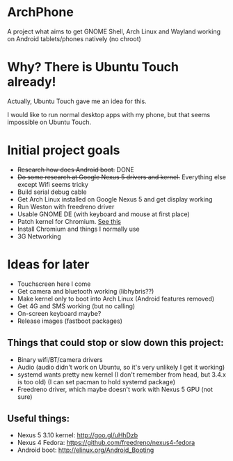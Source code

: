 # ArchPhone
A project what aims to get GNOME Shell, Arch Linux and Wayland working on Android tablets/phones natively (no chroot)

# Why? There is Ubuntu Touch already!
Actually, Ubuntu Touch gave me an idea for this.

I would like to run normal desktop apps with my phone, but that seems impossible on Ubuntu Touch.

# Initial project goals
- ~~Research how does Android boot.~~ DONE
- ~~Do some research at Google Nexus 5 drivers and kernel.~~ Everything else except Wifi seems tricky
- Build serial debug cable
- Get Arch Linux installed on Google Nexus 5 and get display working
- Run Weston with freedreno driver
- Usable GNOME DE (with keyboard and mouse at first place)
- Patch kernel for Chromium. [See this](http://www.phoronix.com/scan.php?page=news_item&px=Google-Chrome-TSYNC-Kernel)
- Install Chromium and things I normally use
- 3G Networking

# Ideas for later
- Touchscreen here I come
- Get camera and bluetooth working (libhybris??)
- Make kernel only to boot into Arch Linux (Android features removed)
- Get 4G and SMS working (but no calling)
- On-screen keyboard maybe?
- Release images (fastboot packages)

## Things that could stop or slow down this project:
- Binary wifi/BT/camera drivers
- Audio (audio didn't work on Ubuntu, so it's very unlikely I get it working)
- systemd wants pretty new kernel (I don't remember from head, but 3.4.x is too old) (I can set pacman to hold systemd package)
- Freedreno driver, which maybe doesn't work with Nexus 5 GPU (not sure)


## Useful things:
- Nexus 5 3.10 kernel: http://goo.gl/uHhDzb
- Nexus 4 Fedora: https://github.com/freedreno/nexus4-fedora
- Android boot: http://elinux.org/Android_Booting
